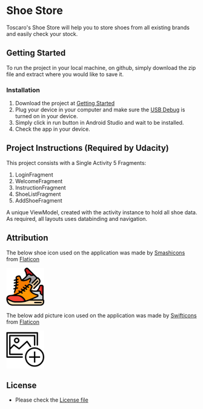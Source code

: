 # Shoe Store

Toscaro's Shoe Store will help you to store shoes from all existing brands and easily check your stock.

## Getting Started

To run the project in your local machine, on github, simply download the zip file and extract where you would like to save it.

### Installation

1. Download the project at [Getting Started](#getting-started)
2. Plug your device in your computer and make sure the [USB Debug](https://stackoverflow.com/questions/18103117/how-to-enable-usb-debugging-in-android) is turned on in your device.
3. Simply click in run button in Android Studio and wait to be installed.
4. Check the app in your device.

## Project Instructions (Required by Udacity)

This project consists with a Single Activity
5 Fragments:

1. LoginFragment
2. WelcomeFragment
3. InstructionFragment
4. ShoeListFragment
5. AddShoeFragment

A unique ViewModel, created with the activity instance to hold all shoe data.
As required, all layouts uses databinding and navigation.

## Attribution
The below shoe icon used on the application was made by [Smashicons](https://www.flaticon.com/authors/smashicons) from [Flaticon](https://www.flaticon.com)

<img src="/app/src/main/res/drawable/shoes.webp" alt="Shoe app logo" style="height: 100px; width:100px;"/>

The below add picture icon used on the application was made by [Swifticons](https://www.flaticon.com/authors/swifticons) from [Flaticon](https://www.flaticon.com)

<img src="/app/src/main/res/drawable/add_picture.webp" alt="Add new picture icon" style="height: 100px; width:100px;"/>

## License

* Please check the [License file](./LICENSE.md)